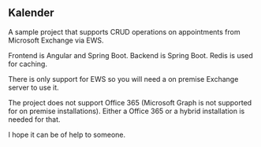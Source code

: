 ## Kalender
A sample project that supports CRUD operations on appointments from Microsoft Exchange via EWS.

Frontend is Angular and Spring Boot. Backend is Spring Boot. Redis is used for caching.

There is only support for EWS so you will need a on premise Exchange server to use it. 

The project does not support Office 365 (Microsoft Graph is not supported for on premise installations). Either a Office 365 or a hybrid installation is needed for that.

I hope it can be of help to someone.

